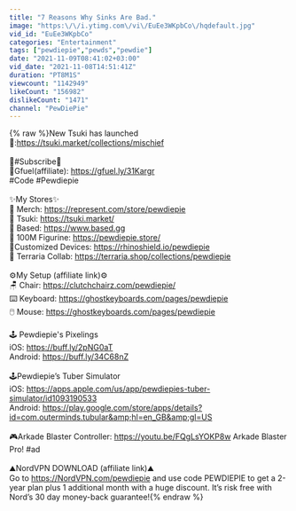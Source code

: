 ```yaml
---
title: "7 Reasons Why Sinks Are Bad."
image: "https:\/\/i.ytimg.com\/vi\/EuEe3WKpbCo\/hqdefault.jpg"
vid_id: "EuEe3WKpbCo"
categories: "Entertainment"
tags: ["pewdiepie","pewds","pewdie"]
date: "2021-11-09T08:41:02+03:00"
vid_date: "2021-11-08T14:51:41Z"
duration: "PT8M1S"
viewcount: "1142949"
likeCount: "156982"
dislikeCount: "1471"
channel: "PewDiePie"
---
```

{% raw %}New Tsuki has launched 👘:<a rel="nofollow" target="blank" href="https://tsuki.market/collections/mischief">https://tsuki.market/collections/mischief</a><br /><br />🧎#Subscribe🧎<br />🥤Gfuel(affiliate): <a rel="nofollow" target="blank" href="https://gfuel.ly/31Kargr">https://gfuel.ly/31Kargr</a><br />#Code #Pewdiepie<br /><br />✨My Stores✨<br />👕 Merch: <a rel="nofollow" target="blank" href="https://represent.com/store/pewdiepie">https://represent.com/store/pewdiepie</a><br />👘 Tsuki: <a rel="nofollow" target="blank" href="https://tsuki.market/">https://tsuki.market/</a><br />👔 Based: <a rel="nofollow" target="blank" href="https://www.based.gg">https://www.based.gg</a><br />🗿 100M Figurine: <a rel="nofollow" target="blank" href="https://pewdiepie.store/">https://pewdiepie.store/</a><br />📱Customized Devices: <a rel="nofollow" target="blank" href="https://rhinoshield.io/pewdiepie">https://rhinoshield.io/pewdiepie</a><br />👕 Terraria Collab: <a rel="nofollow" target="blank" href="https://terraria.shop/collections/pewdiepie">https://terraria.shop/collections/pewdiepie</a><br /><br />⚙️My Setup (affiliate link)⚙️<br />🪑 Chair: <a rel="nofollow" target="blank" href="https://clutchchairz.com/pewdiepie/">https://clutchchairz.com/pewdiepie/</a><br />⌨️ Keyboard: <a rel="nofollow" target="blank" href="https://ghostkeyboards.com/pages/pewdiepie">https://ghostkeyboards.com/pages/pewdiepie</a><br />🖱️ Mouse: <a rel="nofollow" target="blank" href="https://ghostkeyboards.com/pages/pewdiepie">https://ghostkeyboards.com/pages/pewdiepie</a><br /><br />🕹️ Pewdiepie's Pixelings<br />iOS: <a rel="nofollow" target="blank" href="https://buff.ly/2pNG0aT">https://buff.ly/2pNG0aT</a><br />Android: <a rel="nofollow" target="blank" href="https://buff.ly/34C68nZ">https://buff.ly/34C68nZ</a><br /><br />🕹️Pewdiepie’s Tuber Simulator<br />iOS: <a rel="nofollow" target="blank" href="https://apps.apple.com/us/app/pewdiepies-tuber-simulator/id1093190533">https://apps.apple.com/us/app/pewdiepies-tuber-simulator/id1093190533</a><br />Android: <a rel="nofollow" target="blank" href="https://play.google.com/store/apps/details?id=com.outerminds.tubular&amp;hl=en_GB&amp;gl=US">https://play.google.com/store/apps/details?id=com.outerminds.tubular&amp;hl=en_GB&amp;gl=US</a><br /><br />🎮Arkade Blaster Controller: <a rel="nofollow" target="blank" href="https://youtu.be/FQgLsYOKP8w">https://youtu.be/FQgLsYOKP8w</a> Arkade Blaster Pro! #ad<br /><br />⛰️NordVPN DOWNLOAD (affiliate link)⛰️<br />Go to <a rel="nofollow" target="blank" href="https://NordVPN.com/pewdiepie">https://NordVPN.com/pewdiepie</a> and use code PEWDIEPIE to get a 2-year plan plus 1 additional month with a huge discount. It’s risk free with Nord’s 30 day money-back guarantee!{% endraw %}
